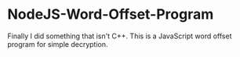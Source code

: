 # NodeJS-Word-Offset-Program
Finally I did something that isn't C++. This is a JavaScript word offset program for simple decryption.
